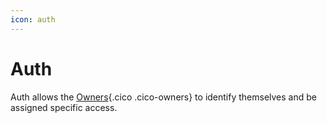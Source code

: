 ```yaml
---
icon: auth
---
```

# Auth

Auth allows the [Owners](/concepts/owners/){.cico .cico-owners} to identify themselves and be assigned specific access.
